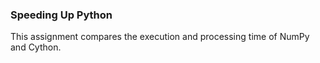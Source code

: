 ### Speeding Up Python
This assignment compares the execution and processing time of NumPy and Cython.
